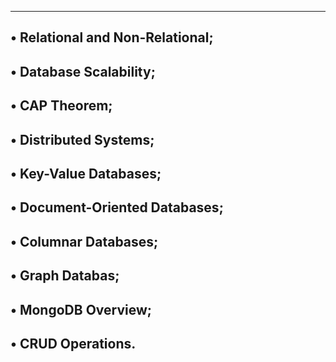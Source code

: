 --------------------------------------------
• Relational and Non-Relational;
----------------------------------------
• Database Scalability;
---------------------------------------
• CAP Theorem;
-----------------------------------------
• Distributed Systems;
--------------------------------------------
• Key-Value Databases;
-------------------------------------------
• Document-Oriented Databases;
---------------------------------------
• Columnar Databases;
-----------------------------------------
• Graph Databas;
----------------------------------------
• MongoDB Overview;
---------------------------------------
• CRUD Operations.
----------------------------------------
